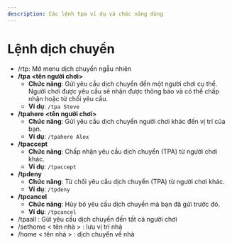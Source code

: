 ```yaml
---
description: Các lệnh tpa ví dụ và chức năng dùng
---
```


# Lệnh dịch chuyển

* /rtp: Mở menu dịch chuyển ngẫu nhiên
* **/tpa \<tên người chơi>**
  * **Chức năng**: Gửi yêu cầu dịch chuyển đến một người chơi cụ thể. Người chơi được yêu cầu sẽ nhận được thông báo và có thể chấp nhận hoặc từ chối yêu cầu.
  * **Ví dụ**: `/tpa Steve`
* **/tpahere \<tên người chơi>**
  * **Chức năng**: Gửi yêu cầu dịch chuyển người chơi khác đến vị trí của bạn.
  * **Ví dụ**: `/tpahere Alex`
* **/tpaccept**
  * **Chức năng**: Chấp nhận yêu cầu dịch chuyển (TPA) từ người chơi khác.
  * **Ví dụ**: `/tpaccept`
* **/tpdeny**
  * **Chức năng**: Từ chối yêu cầu dịch chuyển (TPA) từ người chơi khác.
  * **Ví dụ**: `/tpdeny`
* **/tpcancel**
  * **Chức năng**: Hủy bỏ yêu cầu dịch chuyển mà bạn đã gửi trước đó.
  * **Ví dụ**: `/tpcancel`
* /tpaall : Gửi yêu cầu dịch chuyển đến tất cả người chơi
* /sethome  < tên nhà > : lưu vị trí nhà
* /home < tên nhà > : dịch chuyển về nhà

